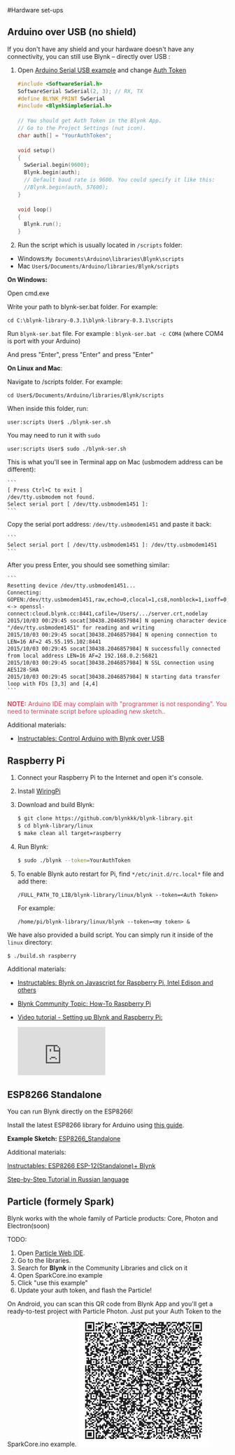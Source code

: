 #Hardware set-ups
## Arduino over USB (no shield)
If you don't have any shield and your hardware doesn't have any connectivity, you can still use Blynk – directly over USB :

1. Open [Arduino Serial USB example](https://github.com/blynkkk/blynk-library/blob/master/examples/BoardsAndShields/Arduino_Serial_USB/Arduino_Serial_USB.ino) 
and change [Auth Token](http://docs.blynk.cc/#getting-started-getting-started-with-application-4-auth-token)

	```cpp
	#include <SoftwareSerial.h>
	SoftwareSerial SwSerial(2, 3); // RX, TX
	#define BLYNK_PRINT SwSerial
	#include <BlynkSimpleSerial.h>
	
	// You should get Auth Token in the Blynk App.
	// Go to the Project Settings (nut icon).
	char auth[] = "YourAuthToken";
	
	void setup()
	{
	  SwSerial.begin(9600);
	  Blynk.begin(auth);
	  // Default baud rate is 9600. You could specify it like this:
	  //Blynk.begin(auth, 57600);
	}
	
	void loop()
	{
	  Blynk.run();
	}
	```
2. Run the script which is usually located in ```/scripts``` folder:

 - Windows:```My Documents\Arduino\libraries\Blynk\scripts```
 - Mac	```User$/Documents/Arduino/libraries/Blynk/scripts```

  
  **On Windows:**
  
  Open cmd.exe
  
  Write your path to blynk-ser.bat folder. For example: 
  ```
  cd C:\blynk-library-0.3.1\blynk-library-0.3.1\scripts
  ```
  
  Run ```blynk-ser.bat``` file. For example : ```blynk-ser.bat -c COM4``` (where COM4 is port with your Arduino)
  
  And press "Enter", press "Enter" and press "Enter"
  
  **On Linux and Mac**:
  
  Navigate to /scripts folder. For example:
  
  ```
  cd User$/Documents/Arduino/libraries/Blynk/scripts
  ``` 
  When inside this folder, run:
  
  ```
  user:scripts User$ ./blynk-ser.sh
  ``` 
  
  You may need to run it with ```sudo```
  
  ```
  user:scripts User$ sudo ./blynk-ser.sh
  ``` 

  This is what you'll see in Terminal app on Mac (usbmodem address can be different):
  
	```
	[ Press Ctrl+C to exit ]
	/dev/tty.usbmodem not found.
	Select serial port [ /dev/tty.usbmodem1451 ]: 
	```
	
  Copy the serial port address: ```/dev/tty.usbmodem1451``` and paste it back:

	```
	Select serial port [ /dev/tty.usbmodem1451 ]: /dev/tty.usbmodem1451
	```
	
  After you press Enter, you should see something similar:

	```
	Resetting device /dev/tty.usbmodem1451...
	Connecting: GOPEN:/dev/tty.usbmodem1451,raw,echo=0,clocal=1,cs8,nonblock=1,ixoff=0,ixon=0,ispeed=9600,ospeed=9600,crtscts=0 <-> openssl-connect:cloud.blynk.cc:8441,cafile=/Users/.../server.crt,nodelay
	2015/10/03 00:29:45 socat[30438.2046857984] N opening character device "/dev/tty.usbmodem1451" for reading and writing
	2015/10/03 00:29:45 socat[30438.2046857984] N opening connection to LEN=16 AF=2 45.55.195.102:8441
	2015/10/03 00:29:45 socat[30438.2046857984] N successfully connected from local address LEN=16 AF=2 192.168.0.2:56821
	2015/10/03 00:29:45 socat[30438.2046857984] N SSL connection using AES128-SHA
	2015/10/03 00:29:45 socat[30438.2046857984] N starting data transfer loop with FDs [3,3] and [4,4]
	```

<span style="color:#D3435C;">**NOTE:** Arduino IDE may complain with "programmer is not responding". You need to terminate script before uploading new sketch.. </span>

Additional materials:

- [Instructables: Control Arduino with Blynk over USB](http://www.instructables.com/id/Control-arduino-using-Blynk-over-usb/)


## Raspberry Pi
1. Connect your Raspberry Pi to the Internet and open it's console.
2. Install [WiringPi](http://wiringpi.com/download-and-install/)
3. Download and build Blynk:


	```bash
	$ git clone https://github.com/blynkkk/blynk-library.git
	$ cd blynk-library/linux
	$ make clean all target=raspberry
	```

4. Run Blynk:

	```bash
	$ sudo ./blynk --token=YourAuthToken
	```
5. To enable Blynk auto restart for Pi, find ```*/etc/init.d/rc.local*``` file and add there:

	```
	/FULL_PATH_TO_LIB/blynk-library/linux/blynk --token=<Auth Token> 
	```

	For example:

	``` 
	/home/pi/blynk-library/linux/blynk --token=<my token> &
	```
		
We have also provided a build script. You can simply run it inside of the ```linux``` directory:

```
$ ./build.sh raspberry
```

Additional materials:

- [Instructables: Blynk on Javascript for Raspberry Pi, Intel Edison and others](http://www.instructables.com/id/Blynk-JavaScript-in-20-minutes-Raspberry-Pi-Edison)
- [Blynk Community Topic: How-To Raspberry Pi](http://community.blynk.cc/t/howto-for-raspberry-pi/332)
- [Video tutorial - Setting up Blynk and Raspberry Pi:](https://www.youtube.com/watch?v=iSG_8g6KyGE)

	<iframe width="200" height="110" src="https://www.youtube.com/embed/iSG_8g6KyGE" frameborder="0" allowfullscreen></iframe>

## ESP8266 Standalone

You can run Blynk directly on the ESP8266!

Install the latest ESP8266 library for Arduino using [this guide](https://github.com/esp8266/Arduino#installing-with-boards-manager). 

**Example Sketch:** [ESP8266_Standalone](https://github.com/blynkkk/blynk-library/blob/master/examples/BoardsAndShields/ESP8266_Standalone/ESP8266_Standalone.ino)

Additional materials:

[Instructables: ESP8266 ESP-12(Standalone)+ Blynk](http://www.instructables.com/id/ESP8266-ESP-12Standalone-Blynk-101)
 
[Step-by-Step Tutorial in Russian language](http://esp8266.ru/esp8266-blynk)

## Particle (formely Spark)
Blynk works with the whole family of Particle products: Core, Photon and Electron(soon)

TODO:

1. Open [Particle Web IDE](https://build.particle.io/build).
2. Go to the libraries.
3. Search for **Blynk** in the Community Libraries and click on it
4. Open SparkCore.ino example
5. Click "use this example"
6. Update your auth token, and flash the Particle!

On Android, you can scan this QR code from Blynk App and you'll get a ready-to-test project with Particle Photon. Just put your Auth Token to the SparkCore.ino example.
<img src="images/Particle Demo1530733075.png" style="width: 300px;"/>
